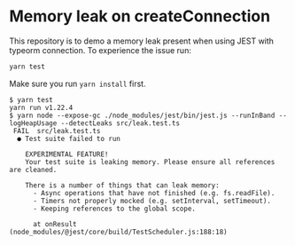 # Memory leak on createConnection

This repository is to demo a memory leak present when using JEST with typeorm connection. To experience the issue run:

```sh
yarn test
```

Make sure you run `yarn install` first.

```
$ yarn test
yarn run v1.22.4
$ yarn node --expose-gc ./node_modules/jest/bin/jest.js --runInBand --logHeapUsage --detectLeaks src/leak.test.ts
 FAIL  src/leak.test.ts
  ● Test suite failed to run

    EXPERIMENTAL FEATURE!
    Your test suite is leaking memory. Please ensure all references are cleaned.

    There is a number of things that can leak memory:
      - Async operations that have not finished (e.g. fs.readFile).
      - Timers not properly mocked (e.g. setInterval, setTimeout).
      - Keeping references to the global scope.

      at onResult (node_modules/@jest/core/build/TestScheduler.js:188:18)
```      
